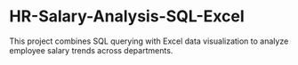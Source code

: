 # HR-Salary-Analysis-SQL-Excel
This project combines SQL querying with Excel data visualization to analyze employee salary trends across departments.
